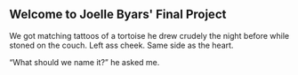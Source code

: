 ## Welcome to Joelle Byars' Final Project

<p>We got matching tattoos of a tortoise he drew crudely the night before while stoned on the couch. Left ass cheek. Same side as the heart.</p>
<p>“What should we name it?” he asked me.</p>
